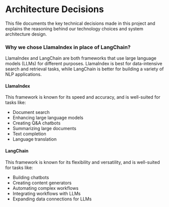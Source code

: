 # Architecture Decisions
This file documents the key technical decisions made in this project and explains the reasoning behind our technology choices and system architecture design.

### Why we chose LlamaIndex in place of LangChain?

LlamaIndex and LangChain are both frameworks that use large language models (LLMs) for different purposes. LlamaIndex is best for data-intensive search and retrieval tasks, while LangChain is better for building a variety of NLP applications.

#### LlamaIndex
This framework is known for its speed and accuracy, and is well-suited for tasks like:
- Document search
- Enhancing large language models
- Creating Q&A chatbots
- Summarizing large documents
- Text completion
- Language translation

#### LangChain
This framework is known for its flexibility and versatility, and is well-suited for tasks like:
- Building chatbots
- Creating content generators
- Automating complex workflows
- Integrating workflows with LLMs
- Expanding data connections for LLMs
